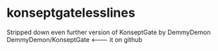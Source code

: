 konseptgatelesslines
====================

Stripped down even further version of KonseptGate by DemmyDemon
DemmyDemon/KonseptGate <--- it on github
